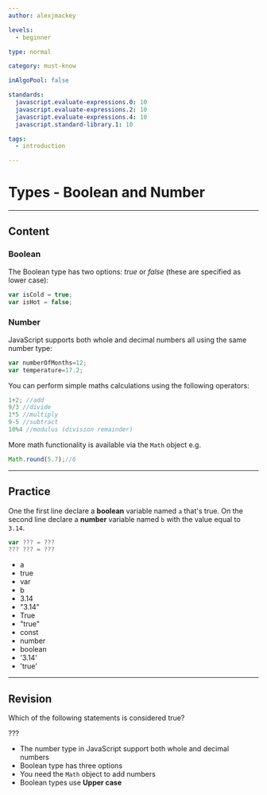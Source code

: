 ```yaml
---
author: alexjmackey

levels:
  - beginner

type: normal

category: must-know

inAlgoPool: false

standards:
  javascript.evaluate-expressions.0: 10
  javascript.evaluate-expressions.2: 10
  javascript.evaluate-expressions.4: 10
  javascript.standard-library.1: 10

tags:
  - introduction

---
```

# Types - Boolean and Number

---
## Content

### Boolean

The Boolean type has two options: *true* or *false* (these are specified as lower case):

```javascript
var isCold = true;
var isHot = false;
```

### Number

JavaScript supports both whole and decimal numbers all using the same number type:

```javascript
var numberOfMonths=12;
var temperature=17.2;
```

You can perform simple maths calculations using the following operators:

```javascript
1+2; //add
9/3 //divide
1*5 //multiply
9-5 //subtract
10%4 //modulus (division remainder)
```

More math functionality is available via the `Math` object e.g.

```javascript
Math.round(5.7);//6
```

---
## Practice

One the first line declare a **boolean** variable named `a` that's true.
On the second line declare a **number** variable named `b` with the value equal to `3.14`.

```javascript
var ??? = ???
??? ??? = ???
```

* a
* true
* var
* b
* 3.14
* "3.14"
* True
* "true"
* const
* number
* boolean
* '3.14'
* 'true'

---
## Revision

Which of the following statements is considered true?

???

* The number type in JavaScript support both whole and decimal numbers
* Boolean type has three options
* You need the `Math` object to add numbers
* Boolean types use **Upper case**
